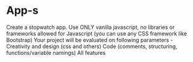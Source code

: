 # App-s
Create a stopwatch app. Use ONLY vanilla javascript, no libraries or frameworks allowed for Javascript (you can use any CSS framework like Bootstrap)
Your project will be evaluated on following parameters -
Creativity and design (css and others)
Code (comments, structuring, functions/variable namings) 
All features
